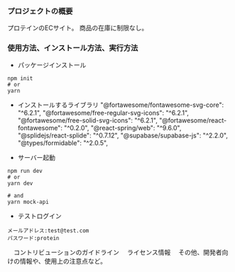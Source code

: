 ### プロジェクトの概要
プロテインのECサイト。
商品の在庫に制限なし。


### 使用方法、インストール方法、実行方法
- パッケージインストール
```
npm init
# or
yarn
```

- インストールするライブラリ
"@fortawesome/fontawesome-svg-core": "^6.2.1",
"@fortawesome/free-regular-svg-icons": "^6.2.1",
"@fortawesome/free-solid-svg-icons": "^6.2.1",
"@fortawesome/react-fontawesome": "^0.2.0",
"@react-spring/web": "^9.6.0",
"@splidejs/react-splide": "^0.7.12",
"@supabase/supabase-js": "^2.2.0",
"@types/formidable": "^2.0.5",

- サーバー起動
```
npm run dev
# or
yarn dev
```

```
# and
yarn mock-api
```

- テストログイン
```
メールアドレス:test@test.com
パスワード:protein
```

　コントリビューションのガイドライン
　ライセンス情報
　その他、開発者向けの情報や、使用上の注意点など。
